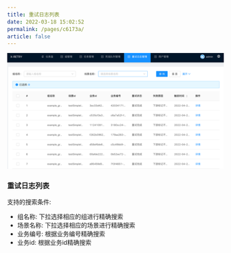 ```yaml
---
title: 重试日志列表
date: 2022-03-18 15:02:52
permalink: /pages/c6173a/
article: false
---
```

![retry_log_list.png](../../.vuepress/public/img/retry_log_list.png)

### 重试日志列表
支持的搜索条件:
- 组名称: 下拉选择相应的组进行精确搜索
- 场景名称: 下拉选择相应的场景进行精确搜索
- 业务编号: 根据业务编号精确搜索
- 业务id: 根据业务id精确搜索

